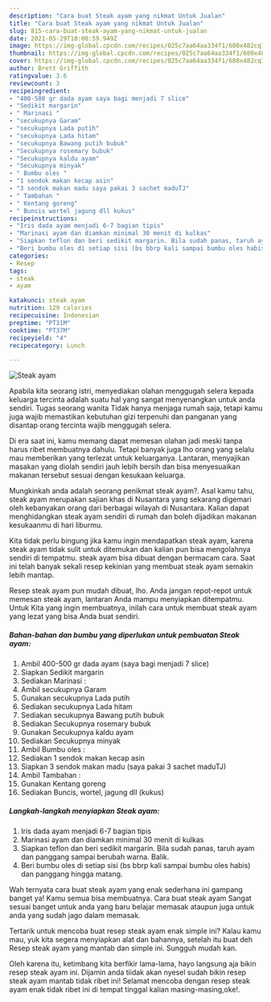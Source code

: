 ```yaml
---
description: "Cara buat Steak ayam yang nikmat Untuk Jualan"
title: "Cara buat Steak ayam yang nikmat Untuk Jualan"
slug: 815-cara-buat-steak-ayam-yang-nikmat-untuk-jualan
date: 2021-05-29T10:00:59.949Z
image: https://img-global.cpcdn.com/recipes/025c7aa64aa334f1/680x482cq70/steak-ayam-foto-resep-utama.jpg
thumbnail: https://img-global.cpcdn.com/recipes/025c7aa64aa334f1/680x482cq70/steak-ayam-foto-resep-utama.jpg
cover: https://img-global.cpcdn.com/recipes/025c7aa64aa334f1/680x482cq70/steak-ayam-foto-resep-utama.jpg
author: Brett Griffith
ratingvalue: 3.6
reviewcount: 3
recipeingredient:
- "400-500 gr dada ayam saya bagi menjadi 7 slice"
- "Sedikit margarin"
- " Marinasi "
- "secukupnya Garam"
- "secukupnya Lada putih"
- "secukupnya Lada hitam"
- "secukupnya Bawang putih bubuk"
- "Secukupnya rosemary bubuk"
- "Secukupnya kaldu ayam"
- "Secukupnya minyak"
- " Bumbu oles "
- "1 sendok makan kecap asin"
- "3 sendok makan madu saya pakai 3 sachet maduTJ"
- " Tambahan "
- " Kentang goreng"
- " Buncis wortel jagung dll kukus"
recipeinstructions:
- "Iris dada ayam menjadi 6-7 bagian tipis"
- "Marinasi ayam dan diamkan minimal 30 menit di kulkas"
- "Siapkan teflon dan beri sedikit margarin. Bila sudah panas, taruh ayam dan panggang sampai berubah warna. Balik."
- "Beri bumbu oles di setiap sisi (bs bbrp kali sampai bumbu oles habis) dan panggang hingga matang."
categories:
- Resep
tags:
- steak
- ayam

katakunci: steak ayam 
nutrition: 129 calories
recipecuisine: Indonesian
preptime: "PT31M"
cooktime: "PT37M"
recipeyield: "4"
recipecategory: Lunch

---
```



![Steak ayam](https://img-global.cpcdn.com/recipes/025c7aa64aa334f1/680x482cq70/steak-ayam-foto-resep-utama.jpg)

Apabila kita seorang istri, menyediakan olahan menggugah selera kepada keluarga tercinta adalah suatu hal yang sangat menyenangkan untuk anda sendiri. Tugas seorang  wanita Tidak hanya menjaga rumah saja, tetapi kamu juga wajib memastikan kebutuhan gizi terpenuhi dan panganan yang disantap orang tercinta wajib menggugah selera.

Di era  saat ini, kamu memang dapat memesan olahan jadi meski tanpa harus ribet membuatnya dahulu. Tetapi banyak juga lho orang yang selalu mau memberikan yang terlezat untuk keluarganya. Lantaran, menyajikan masakan yang diolah sendiri jauh lebih bersih dan bisa menyesuaikan makanan tersebut sesuai dengan kesukaan keluarga. 



Mungkinkah anda adalah seorang penikmat steak ayam?. Asal kamu tahu, steak ayam merupakan sajian khas di Nusantara yang sekarang digemari oleh kebanyakan orang dari berbagai wilayah di Nusantara. Kalian dapat menghidangkan steak ayam sendiri di rumah dan boleh dijadikan makanan kesukaanmu di hari liburmu.

Kita tidak perlu bingung jika kamu ingin mendapatkan steak ayam, karena steak ayam tidak sulit untuk ditemukan dan kalian pun bisa mengolahnya sendiri di tempatmu. steak ayam bisa dibuat dengan bermacam cara. Saat ini telah banyak sekali resep kekinian yang membuat steak ayam semakin lebih mantap.

Resep steak ayam pun mudah dibuat, lho. Anda jangan repot-repot untuk memesan steak ayam, lantaran Anda mampu menyiapkan ditempatmu. Untuk Kita yang ingin membuatnya, inilah cara untuk membuat steak ayam yang lezat yang bisa Anda buat sendiri.

<!--inarticleads1-->

##### Bahan-bahan dan bumbu yang diperlukan untuk pembuatan Steak ayam:

1. Ambil 400-500 gr dada ayam (saya bagi menjadi 7 slice)
1. Siapkan Sedikit margarin
1. Sediakan  Marinasi :
1. Ambil secukupnya Garam
1. Gunakan secukupnya Lada putih
1. Sediakan secukupnya Lada hitam
1. Sediakan secukupnya Bawang putih bubuk
1. Sediakan Secukupnya rosemary bubuk
1. Gunakan Secukupnya kaldu ayam
1. Sediakan Secukupnya minyak
1. Ambil  Bumbu oles :
1. Sediakan 1 sendok makan kecap asin
1. Siapkan 3 sendok makan madu (saya pakai 3 sachet maduTJ)
1. Ambil  Tambahan :
1. Gunakan  Kentang goreng
1. Sediakan  Buncis, wortel, jagung dll (kukus)




<!--inarticleads2-->

##### Langkah-langkah menyiapkan Steak ayam:

1. Iris dada ayam menjadi 6-7 bagian tipis
1. Marinasi ayam dan diamkan minimal 30 menit di kulkas
1. Siapkan teflon dan beri sedikit margarin. Bila sudah panas, taruh ayam dan panggang sampai berubah warna. Balik.
1. Beri bumbu oles di setiap sisi (bs bbrp kali sampai bumbu oles habis) dan panggang hingga matang.




Wah ternyata cara buat steak ayam yang enak sederhana ini gampang banget ya! Kamu semua bisa membuatnya. Cara buat steak ayam Sangat sesuai banget untuk anda yang baru belajar memasak ataupun juga untuk anda yang sudah jago dalam memasak.

Tertarik untuk mencoba buat resep steak ayam enak simple ini? Kalau kamu mau, yuk kita segera menyiapkan alat dan bahannya, setelah itu buat deh Resep steak ayam yang mantab dan simple ini. Sungguh mudah kan. 

Oleh karena itu, ketimbang kita berfikir lama-lama, hayo langsung aja bikin resep steak ayam ini. Dijamin anda tiidak akan nyesel sudah bikin resep steak ayam mantab tidak ribet ini! Selamat mencoba dengan resep steak ayam enak tidak ribet ini di tempat tinggal kalian masing-masing,oke!.

